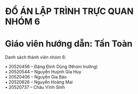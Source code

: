 # ĐỒ ÁN LẬP TRÌNH TRỰC QUAN NHÓM 6
# Giáo viên hướng dẫn: Tấn Toàn
Danh sách thành viên nhóm 6:
  
  •	20520456 – Đặng Đình Dũng (Nhóm trưởng)<br />
  •	20520544 – Nguyễn Huỳnh Gia Huy<br />
  •	20520406 – Nguyễn Gia Bảo<br />
  •	20520626 – Nguyễn Hoàng Mai<br />
  •	20520737 – Châu Vĩnh Sinh<br />
